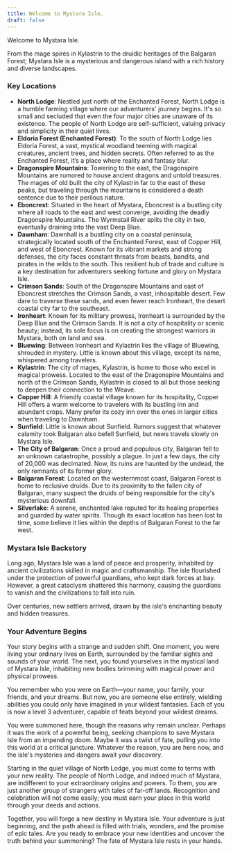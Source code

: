 ```yaml
---
title: Welcome to Mystara Isle.
draft: false
---
```

Welcome to Mystara Isle.

From the mage spires in Kylastrin to the druidic heritages of the Balgaran Forest; Mystara Isle is a mysterious and dangerous island with a rich history and diverse landscapes.

### Key Locations

- **North Lodge**: Nestled just north of the Enchanted Forest, North Lodge is a humble farming village where our adventurers' journey begins. It's so small and secluded that even the four major cities are unaware of its existence. The people of North Lodge are self-sufficient, valuing privacy and simplicity in their quiet lives.
- **Eldoria Forest (Enchanted Forest)**: To the south of North Lodge lies Eldoria Forest, a vast, mystical woodland teeming with magical creatures, ancient trees, and hidden secrets. Often referred to as the Enchanted Forest, it’s a place where reality and fantasy blur.
- **Dragonspire Mountains**: Towering to the east, the Dragonspire Mountains are rumored to house ancient dragons and untold treasures. The mages of old built the city of Kylastrin far to the east of these peaks, but traveling through the mountains is considered a death sentence due to their perilous nature.
- **Eboncrest**: Situated in the heart of Mystara, Eboncrest is a bustling city where all roads to the east and west converge, avoiding the deadly Dragonspire Mountains. The Wyrmstail River splits the city in two, eventually draining into the vast Deep Blue.
- **Dawnham**: Dawnhall is a bustling city on a coastal peninsula, strategically located south of the Enchanted Forest, east of Copper Hill, and west of Eboncrest. Known for its vibrant markets and strong defenses, the city faces constant threats from beasts, bandits, and pirates in the wilds to the south. This resilient hub of trade and culture is a key destination for adventurers seeking fortune and glory on Mystara Isle.
- **Crimson Sands**: South of the Dragonspire Mountains and east of Eboncrest stretches the Crimson Sands, a vast, inhospitable desert. Few dare to traverse these sands, and even fewer reach Ironheart, the desert coastal city far to the southeast.
- **Ironheart**: Known for its military prowess, Ironheart is surrounded by the Deep Blue and the Crimson Sands. It is not a city of hospitality or scenic beauty; instead, its sole focus is on creating the strongest warriors in Mystara, both on land and sea.
- **Bluewing**: Between Ironheart and Kylastrin lies the village of Bluewing, shrouded in mystery. Little is known about this village, except its name, whispered among travelers.
- **Kylastrin**: The city of mages, Kylastrin, is home to those who excel in magical prowess. Located to the east of the Dragonspire Mountains and north of the Crimson Sands, Kylastrin is closed to all but those seeking to deepen their connection to the Weave.
- **Copper Hill**: A friendly coastal village known for its hospitality, Copper Hill offers a warm welcome to travelers with its bustling inn and abundant crops. Many prefer its cozy inn over the ones in larger cities when traveling to Dawnham.
- **Sunfield**: Little is known about Sunfield. Rumors suggest that whatever calamity took Balgaran also befell Sunfield, but news travels slowly on Mystara Isle.
- **The City of Balgaran**: Once a proud and populous city, Balgaran fell to an unknown catastrophe, possibly a plague. In just a few days, the city of 20,000 was decimated. Now, its ruins are haunted by the undead, the only remnants of its former glory.
- **Balgaran Forest**: Located on the westernmost coast, Balgaran Forest is home to reclusive druids. Due to its proximity to the fallen city of Balgaran, many suspect the druids of being responsible for the city's mysterious downfall.
- **Silverlake**: A serene, enchanted lake reputed for its healing properties and guarded by water spirits. Though its exact location has been lost to time, some believe it lies within the depths of Balgaran Forest to the far west.

### Mystara Isle Backstory

Long ago, Mystara Isle was a land of peace and prosperity, inhabited by ancient civilizations skilled in magic and craftsmanship. The isle flourished under the protection of powerful guardians, who kept dark forces at bay. However, a great cataclysm shattered this harmony, causing the guardians to vanish and the civilizations to fall into ruin.

Over centuries, new settlers arrived, drawn by the isle's enchanting beauty and hidden treasures.

### Your Adventure Begins

Your story begins with a strange and sudden shift. One moment, you were living your ordinary lives on Earth, surrounded by the familiar sights and sounds of your world. The next, you found yourselves in the mystical land of Mystara Isle, inhabiting new bodies brimming with magical power and physical prowess.

You remember who you were on Earth—your name, your family, your friends, and your dreams. But now, you are someone else entirely, wielding abilities you could only have imagined in your wildest fantasies. Each of you is now a level 3 adventurer, capable of feats beyond your wildest dreams.

You were summoned here, though the reasons why remain unclear. Perhaps it was the work of a powerful being, seeking champions to save Mystara Isle from an impending doom. Maybe it was a twist of fate, pulling you into this world at a critical juncture. Whatever the reason, you are here now, and the isle's mysteries and dangers await your discovery.

Starting in the quiet village of North Lodge, you must come to terms with your new reality. The people of North Lodge, and indeed much of Mystara, are indifferent to your extraordinary origins and powers. To them, you are just another group of strangers with tales of far-off lands. Recognition and celebration will not come easily; you must earn your place in this world through your deeds and actions.

Together, you will forge a new destiny in Mystara Isle. Your adventure is just beginning, and the path ahead is filled with trials, wonders, and the promise of epic tales. Are you ready to embrace your new identities and uncover the truth behind your summoning? The fate of Mystara Isle rests in your hands.
